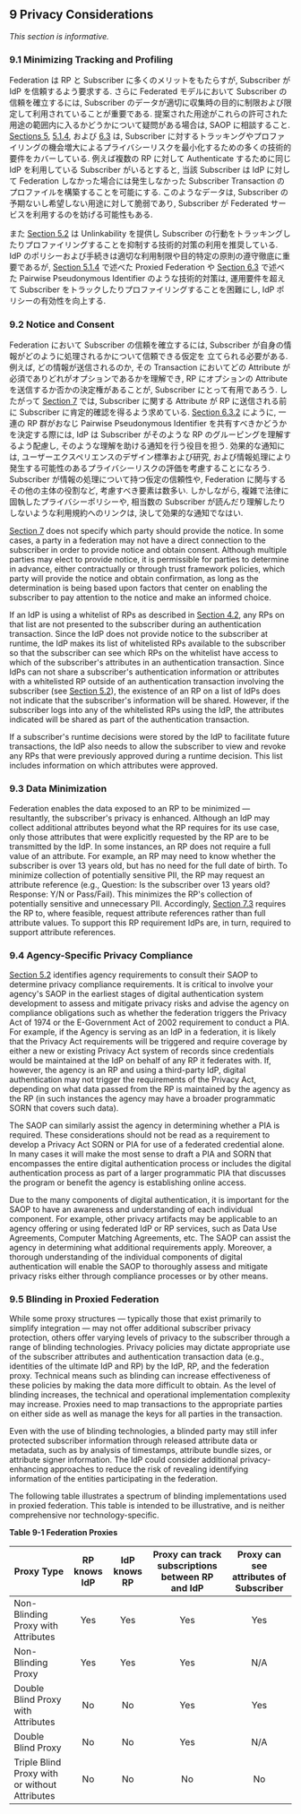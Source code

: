 <a name="privacy"></a>

## <a name="privacy-section-header"></a> 9 Privacy Considerations

*This section is informative.*

### 9.1 Minimizing Tracking and Profiling

Federation は RP と Subscriber に多くのメリットをもたらすが, Subscriber が IdP を信頼するよう要求する. さらに Federated モデルにおいて Subscriber の信頼を確立するには, Subscriber のデータが適切に収集時の目的に制限および限定して利用されていることが重要である. 提案された用途がこれらの許可された用途の範囲内に入るかどうかについて疑問がある場合は, SAOP に相談すること. [Sections 5](#federation), [5.1.4](#proxied), および [6.3](#ppi) は, Subscriber に対するトラッキングやプロファイリングの機会増大によるプライバシーリスクを最小化するための多くの技術的要件をカバーしている. 例えば複数の RP に対して Authenticate するために同じ IdP を利用している Subscriber がいるとすると, 当該 Subscriber は IdP に対して Federation しなかった場合には発生しなかった Subscriber Transaction のプロファイルを構築することを可能にする. このようなデータは, Subscriber の予期ないし希望しない用途に対して脆弱であり, Subscriber が Federated サービスを利用するのを妨げる可能性もある.

<!-- Federation offers numerous benefits to RPs and subscribers, but requires subscribers to have trust in the IdP. Accordingly, to build subscriber trust in a federated model, it is important that uses of subscriber data are appropriately limited and scoped to the purpose for which it was originally collected. Consult your SAOP if there are questions about whether proposed uses fall within the scope of these permitted uses. [Sections 5](#federation), [5.1.4](#proxied), and [6.3](#ppi) cover a number of technical requirements, the objective of which is to minimize privacy risks arising from increased capabilities to track and profile subscribers. For example, a subscriber using the same IdP to authenticate to multiple RPs allows the IdP to build a profile of subscriber transactions that would not have existed absent federation. The availability of such data makes it vulnerable to uses that may not be anticipated or desired by the subscriber and may inhibit subscriber adoption of federated services. -->

また [Section 5.2](#privacy-reqs) は Unlinkability を提供し Subscriber の行動をトラッキングしたりプロファイリングすることを抑制する技術的対策の利用を推奨している. IdP のポリシーおよび手続きは適切な利用制限や目的特定の原則の遵守徹底に重要であるが, [Section 5.1.4](#proxied) で述べた Proxied Federation や [Section 6.3](#ppi) で述べた Pairwise Pseudonymous Identifier のような技術的対策は, 運用要件を超えて Subscriber をトラックしたりプロファイリングすることを困難にし, IdP ポリシーの有効性を向上する.

<!-- [Section 5.2](#privacy-reqs) also encourages the use of technical measures to provide unlinkability and prevent subscriber activity tracking and profiling. While IdP policies and procedures are important in ensuring adherence to appropriate use limitation and purpose specification principles, technical measures such as outlined in [Section 5.1.4](#proxied) for proxied federation and [Section 6.3](#ppi) for pairwise pseudonymous identifiers, can increase the effectiveness of these policies by making it more difficult to track or profile subscribers beyond operational requirements. -->

### <a name="notice"></a> 9.2 Notice and Consent

Federation において Subscriber の信頼を確立するには, Subscriber が自身の情報がどのように処理されるかについて信頼できる仮定を
立てられる必要がある. 例えば, どの情報が送信されるのか, その Transaction においてどの Attribute が必須でありどれがオプションであるかを理解でき, RP にオプションの Attribute を送信するか否かの決定権があることが, Subscriber にとって有用であろう. したがって [Section 7](#presentation) では, Subscriber に関する Attribute が RP に送信される前に Subscriber に肯定的確認を得るよう求めている. [Section 6.3.2](#ppi-gen) にように, 一連の RP 群がおなじ Pairwise Pseudonymous Identifier を共有すべきかどうかを決定する際には, IdP は Subscriber がそのような RP のグルーピングを理解するよう配慮し, そのような理解を助ける通知を行う役目を担う. 効果的な通知には, ユーザーエクスペリエンスのデザイン標準および研究, および情報処理により発生する可能性のあるプライバシーリスクの評価を考慮することになろう. Subscriber が情報の処理について持つ仮定の信頼性や, Federation に関与するその他の主体の役割など, 考慮すべき要素は数多い. しかしながら, 複雑で法律に固執したプライバシーポリシーや, 相当数の Subscriber が読んだり理解したりしないような利用規約へのリンクは, 決して効果的な通知でなはい.

<!-- To build subscriber trust in federation, subscribers need to be able to develop reliable assumptions about how their information is being processed. For instance, it can be helpful for subscribers to understand what information will be transmitted, which attributes for the transaction are required versus optional, and to have the ability to decide whether to transmit optional attributes to the RP. Accordingly, [Section 7](#presentation) requires that positive confirmation be obtained from the subscriber before any attributes about the subscriber are transmitted to any RP. In determining when a set of RPs should share a common pairwise pseudonymous identifier as in [Section 6.3.2](#ppi-gen), the IdP considers the subscriber's understanding of such a grouping of RPs and the role of notice in assisting such understanding. An effective notice will take into account user experience design standards and research, as well as an assessment of privacy risks that may arise from the information processing. There are various factors to be considered, including the reliability of the assumptions subscribers may have about the processing and the role of different entities involved in federation. However, a link to a complex, legalistic privacy policy or general terms and conditions that a substantial number of subscribers do not read or understand is never an effective notice. -->

[Section 7](#presentation) does not specify which party should provide the notice. In some cases, a party in a federation may not have a direct connection to the subscriber in order to provide notice and obtain consent. Although multiple parties may elect to provide notice, it is permissible for parties to determine in advance, either contractually or through trust framework policies, which party will provide the notice and obtain confirmation, as long as the determination is being based upon factors that center on enabling the subscriber to pay attention to the notice and make an informed choice.

If an IdP is using a whitelist of RPs as described in [Section 4.2](#runtime-decisions), any RPs on that list are not presented to the subscriber during an authentication transaction. Since the IdP does not provide notice to the subscriber at runtime, the IdP makes its list of whitelisted RPs available to the subscriber so that the subscriber can see which RPs on the whitelist have access to which of the subscriber's attributes in an authentication transaction. Since IdPs can not share a subscriber's authentication information or attributes with a whitelisted RP outside of an authentication transaction involving the subscriber (see [Section 5.2](#privacy-reqs)), the existence of an RP on a list of IdPs does not indicate that the subscriber's information will be shared. However, if the subscriber logs into any of the whitelisted RPs using the IdP, the attributes indicated will be shared as part of the authentication transaction.

If a subscriber's runtime decisions were stored by the IdP to facilitate future transactions, the IdP also needs to allow the subscriber to view and revoke any RPs that were previously approved during a runtime decision. This list includes information on which attributes were approved.

### <a name="minimization"></a> 9.3 Data Minimization

Federation enables the data exposed to an RP to be minimized &mdash; resultantly, the subscriber's privacy is enhanced. Although an IdP may collect additional attributes beyond what the RP requires for its use case, only those attributes that were explicitly requested by the RP are to be transmitted by the IdP. In some instances, an RP does not require a full value of an attribute. For example, an RP may need to know whether the subscriber is over 13 years old, but has no need for the full date of birth. To minimize collection of potentially sensitive PII, the RP may request an attribute reference (e.g., Question: Is the subscriber over 13 years old? Response: Y/N or Pass/Fail). This minimizes the RP's collection of potentially sensitive and unnecessary PII. Accordingly, [Section 7.3](#protecting-information) requires the RP to, where feasible, request attribute references rather than full attribute values. To support this RP requirement IdPs are, in turn, required to support attribute references.

### <a name="agency-privacy"></a>9.4 Agency-Specific Privacy Compliance

[Section 5.2](#privacy-reqs) identifies agency requirements to consult their SAOP to determine privacy compliance requirements. It is critical to involve your agency's SAOP in the earliest stages of digital authentication system development to assess and mitigate privacy risks and advise the agency on compliance obligations such as whether the federation triggers the Privacy Act of 1974 or the E-Government Act of 2002 requirement to conduct a PIA. For example, if the Agency is serving as an IdP in a federation, it is likely that the Privacy Act requirements will be triggered and require coverage by either a new or existing Privacy Act system of records since credentials would be maintained at the IdP on behalf of any RP it federates with. If, however, the agency is an RP and using a third-party IdP, digital authentication may not trigger the requirements of the Privacy Act, depending on what data passed from the RP is maintained by the agency as the RP (in such instances the agency may have a broader programmatic SORN that covers such data).

The SAOP can similarly assist the agency in determining whether a PIA is required. These considerations should not be read as a requirement to develop a Privacy Act SORN or PIA for use of a federated credential alone. In many cases it will make the most sense to draft a PIA and SORN that encompasses the entire digital authentication process or includes the digital authentication process as part of a larger programmatic PIA that discusses the program or benefit the agency is establishing online access.

Due to the many components of digital authentication, it is important for the SAOP to have an awareness and understanding of each individual component. For example, other privacy artifacts may be applicable to an agency offering or using federated IdP or RP services, such as Data Use Agreements, Computer Matching Agreements, etc. The SAOP can assist the agency in determining what additional requirements apply. Moreover, a thorough understanding of the individual components of digital authentication will enable the SAOP to thoroughly assess and mitigate privacy risks either through compliance processes or by other means.


### 9.5 <a name="blinding"></a>Blinding in Proxied Federation

While some proxy structures — typically those that exist primarily to simplify integration — may not offer additional subscriber privacy protection, others offer varying levels of privacy to the subscriber through a range of blinding technologies. Privacy policies may dictate appropriate use of the subscriber attributes and authentication transaction data (e.g., identities of the ultimate IdP and RP) by the IdP, RP, and the federation proxy. Technical means such as blinding can increase effectiveness of these policies by making the data more difficult to obtain. As the level of blinding increases, the technical and operational implementation complexity may increase. Proxies need to map transactions to the appropriate parties on either side as well as manage the keys for all parties in the transaction.

Even with the use of blinding technologies, a blinded party may still infer protected subscriber information through released attribute data or metadata, such as by analysis of timestamps, attribute bundle sizes, or attribute signer information. The IdP could consider additional privacy-enhancing approaches to reduce the risk of revealing identifying information of the entities participating in the federation.

The following table illustrates a spectrum of blinding implementations used in proxied federation. This table is intended to be illustrative, and is neither comprehensive nor technology-specific.

<div class="text-center" markdown="1">

**Table 9-1 Federation Proxies**

</div>


|Proxy Type|RP knows IdP|IdP knows RP|Proxy can track subscriptions between RP and IdP|Proxy can see attributes of Subscriber|
|---|:---:|:---:|:---:|:---:|
|Non-Blinding Proxy with Attributes|Yes|Yes|Yes|Yes|
|Non-Blinding Proxy|Yes|Yes|Yes|N/A|
|Double Blind Proxy with Attributes|No|No|Yes|Yes|
|Double Blind Proxy|No|No|Yes|N/A|
|Triple Blind Proxy with or without Attributes|No|No|No|No|
